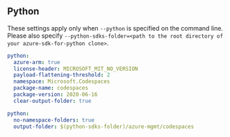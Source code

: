 ## Python

These settings apply only when `--python` is specified on the command line.
Please also specify `--python-sdks-folder=<path to the root directory of your azure-sdk-for-python clone>`.

```yaml $(python)
python:
  azure-arm: true
  license-header: MICROSOFT_MIT_NO_VERSION
  payload-flattening-threshold: 2
  namespace: Microsoft.Codespaces
  package-name: codespaces
  package-version: 2020-06-16
  clear-output-folder: true
```

```yaml $(python)
python:
  no-namespace-folders: true
  output-folder: $(python-sdks-folder)/azure-mgmt/codespaces
```
